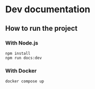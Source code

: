 # Dev documentation #

## How to run the project ##

### With Node.js ###

```shell
npm install
npm run docs:dev
```

### With Docker ###

```shell
docker compose up
```